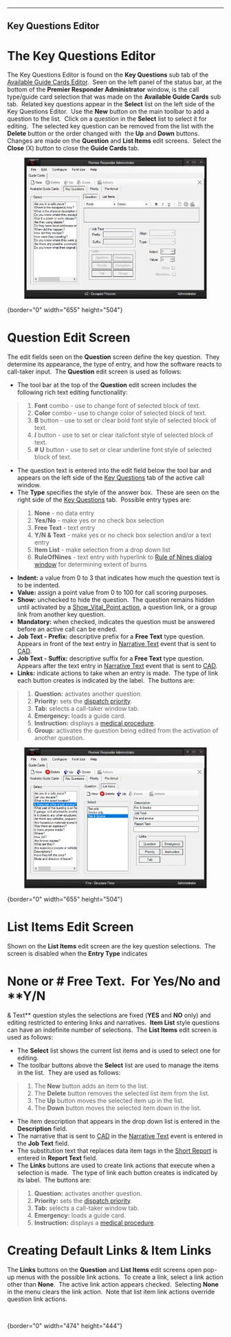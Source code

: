   --------------------------
  **Key Questions Editor**
  --------------------------

# The Key Questions Editor

The Key Questions Editor is found on the **Key Questions** sub tab of
the [Available Guide Cards
Editor](Available%20Guide%20Cards%20Editor.htm).  Seen on the left panel
of the status bar, at the bottom of the **Premier Responder
Administrator** window, is the call type/guide card selection that was
made on the **Available Guide Cards** sub tab.  Related key questions
appear in the **Select** list on the left side of the Key Questions
Editor.  Use the **New** button on the main toolbar to add a question to
the list.  Click on a question in the **Select** list to select it for
editing.  The selected key question can be removed from the list with
the **Delete** button or the order changed with  the **Up** and **Down**
buttons.  Changes are made on the **Question** and **List Items** edit
screens.  Select the **Close** (X) button to close the **Guide Cards**
tab.

<figure><img src=".gitbook/assets/Vital Point Editor_files/image001.png" alt=""><figcaption></figcaption></figure>{border="0" width="655"
height="504"}

# Question Edit Screen

The edit fields seen on the **Question** screen define the key
question.  They determine its appearance, the type of entry, and how the
software reacts to call-taker input.  The **Question** edit screen is
used as follows:

-   The tool bar at the top of the **Question** edit screen includes the
    following rich text editing functionality:

> 1.  **Font** combo - use to change font of selected block of text.
> 2.  **Color** combo - use to change color of selected block of text.
> 3.  **B** button - use to set or clear bold font style of selected
>     block of text.
> 4.  ***I*** button - use to set or clear italicfont style of selected
>     block of text.
> 5.  **# U** button - use to set or clear underline font
>     style of selected block of text.

-   The question text is entered into the edit field below the tool bar
    and appears on the left side of the [Key
    Questions](Vital%20Points.htm) tab of the active call window.
-   The **Type** specifies the style of the answer box.  These are seen
    on the right side of the [Key Questions](Vital%20Points.htm) tab. 
    Possible entry types are:

> 1.  **None** - no data entry
> 2.  **Yes/No** - make yes or no check box selection
> 3.  **Free Text** - text entry
> 4.  **Y/N & Text** - make yes or no check box selection and/or a text
>     entry
> 5.  **Item List** - make selection from a drop down list
> 6.  **RuleOfNines** - text entry with hyperlink to [Rule of Nines
>     dialog window](Vital%20Points.htm) for determining extent of burns

-   **Indent:** a value from 0 to 3 that indicates how much the question
    text is to be indented.
-   **Value:** assign a point value from 0 to 100 for call scoring
    purposes.
-   **Show:** unchecked to hide the question.  The question remains
    hidden until activated by a [Show_Vital_Point
    action](Actions%20Editor.htm), a question link, or a group link from
    another key question.
-   **Mandatory:** when checked, indicates the question must be answered
    before an active call can be ended.
-   **Job Text - Prefix:** descriptive prefix for a **Free Text** type
    question.  Appears in front of the text entry in [Narrative
    Text](APCO%20911Adviser%20API.htm) event that is sent to
    [CAD](911Adviser%20Acronyms.htm).
-   **Job Text - Suffix:** descriptive suffix for a **Free Text** type
    question.  Appears after the text entry in [Narrative
    Text](APCO%20911Adviser%20API.htm) event that is sent to
    [CAD](911Adviser%20Acronyms.htm).
-   **Links:** indicate actions to take when an entry is made.  The type
    of link each button creates is indicated by the label.  The buttons
    are:

> 1.  **Question:** activates another question.
> 2.  **Priority:** sets the [dispatch priority](Priorities.htm).
> 3.  **Tab:** selects a call-taker window tab.
> 4.  **Emergency:** loads a guide card.
> 5.  **Instruction:** displays a [medical
>     procedure](Medical%20Procedures.htm).
> 6.  **Group:** activates the question being edited from the activation
>     of another question.

<figure><img src=".gitbook/assets/Vital Point Editor_files/image002.png" alt=""><figcaption></figcaption></figure>{border="0" width="655"
height="504"}

# List Items Edit **Screen**

Shown on the **List Items** edit screen are the key question
selections.  The screen is disabled when the **Entry Type** indicates
# None or # Free Text.  For **Yes/No** and **Y/N
& Text** question styles the selections are fixed (**YES** and **NO**
only) and editing restricted to entering links and narratives.  **Item
List** style questions can have an indefinite number of selections.  The
**List Items** edit screen is used as follows:

-   The **Select** list shows the current list items and is used to
    select one for editing.
-   The toolbar buttons above the **Select** list are used to manage the
    items in the list.  They are used as follows:

> 1.  The **New** button adds an item to the list.
> 2.  The **Delete** button removes the selected list item from the
>     list.
> 3.  The **Up** button moves the selected item up in the list.
> 4.  The **Down** button moves the selected item down in the list.

-   The item description that appears in the drop down list is entered
    in the **Description** field.
-   The narrative that is sent to [CAD](911Adviser%20Acronyms.htm) in
    the [Narrative Text](APCO%20911Adviser%20API.htm) event is entered
    in the **Job Text** field.
-   The substitution text that replaces data item tags in the [Short
    Report](Short%20Report.htm) is entered in **Report Text** field.
-   The **Links** buttons are used to create link actions that execute
    when a selection is made.  The type of link each button creates is
    indicated by its label.  The buttons are:

> 1.  **Question:** activates another question.
> 2.  **Priority:** sets the [dispatch priority](Priorities.htm).
> 3.  **Tab:** selects a call-taker window tab.
> 4.  **Emergency:** loads a guide card.
> 5.  **Instruction:** displays a [medical
>     procedure](Medical%20Procedures.htm).

# Creating Default Links & Item Links

The **Links** buttons on the **Question** and **List Items** edit
screens open pop-up menus with the possible link actions.  To create a
link, select a link action other than **None**.  The active link action
appears checked.  Selecting **None** in the menu clears the link
action.  Note that list item link actions override question link
actions.

<figure><img src=".gitbook/assets/Vital Point Editor_files/image003.png" alt=""><figcaption></figcaption></figure>{border="0" width="474"
height="444"}
